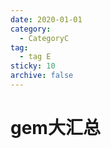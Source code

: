 ```yaml
---
date: 2020-01-01
category:
  - CategoryC
tag:
  - tag E
sticky: 10
archive: false
---
```


# gem大汇总
